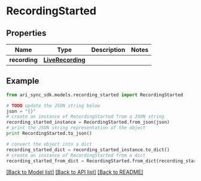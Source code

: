 # RecordingStarted


## Properties
Name | Type | Description | Notes
------------ | ------------- | ------------- | -------------
**recording** | [**LiveRecording**](LiveRecording.md) |  | 

## Example

```python
from ari_sync_sdk.models.recording_started import RecordingStarted

# TODO update the JSON string below
json = "{}"
# create an instance of RecordingStarted from a JSON string
recording_started_instance = RecordingStarted.from_json(json)
# print the JSON string representation of the object
print RecordingStarted.to_json()

# convert the object into a dict
recording_started_dict = recording_started_instance.to_dict()
# create an instance of RecordingStarted from a dict
recording_started_from_dict = RecordingStarted.from_dict(recording_started_dict)
```
[[Back to Model list]](../README.md#documentation-for-models) [[Back to API list]](../README.md#documentation-for-api-endpoints) [[Back to README]](../README.md)


